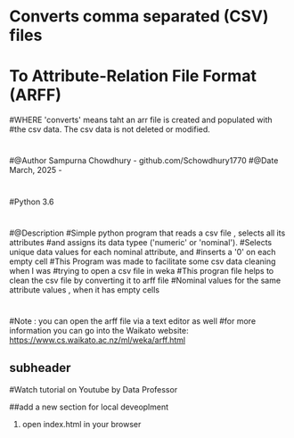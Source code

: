 # Converts comma separated (CSV) files 
# To Attribute-Relation File Format (ARFF)
#WHERE 'converts' means taht an arr file is created and populated with 
#the csv data. The csv data is not deleted or modified.
#
#@Author Sampurna Chowdhury - github.com/Schowdhury1770
#@Date March, 2025 -  
#
#Python 3.6
#
#@Description
#Simple python program that reads a csv file , selects all its attributes 
#and assigns its data typee ('numeric' or 'nominal').
#Selects unique data values for each nominal attribute, and
#inserts a '0' on each empty cell
#This Program was made to facilitate some csv data cleaning when I was 
#trying to open a csv file in weka 
#This progran file helps to clean the csv file by converting it to arff file 
#Nominal values for the same attribute values , when it has empty cells 
#
#Note : you can open the arff file via  a text editor as well 
#for more information you can go into the Waikato website: https://www.cs.waikato.ac.nz/ml/weka/arff.html 
## subheader
#Watch tutorial on Youtube by Data Professor 

##add  a new section for local deveoplment 
1. open index.html in your browser